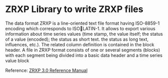 # ZRXP Library to write ZRXP files

The data format ZRXP is a line-oriented text file format having ISO-8859-1 encoding which corresponds to ISOLATIN-1. It allows to export various information about time series values (time stamp, the value itself; the status of
a value (encoded); the status as short text. the status as long text, influences, etc.). The related column definition is
contained in the block header.
A file in ZRXP format consists of one or several segments (blocks) with each segment being divided into a basic data
header and a time series value block

Reference: [ZRXP 3.0 Reference Manual](https://prozessing.tbbm.at/zrxp/zrxp3.0_de.pdf)

